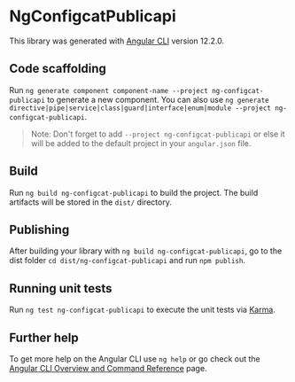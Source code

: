 # NgConfigcatPublicapi

This library was generated with [Angular CLI](https://github.com/angular/angular-cli) version 12.2.0.

## Code scaffolding

Run `ng generate component component-name --project ng-configcat-publicapi` to generate a new component. You can also use `ng generate directive|pipe|service|class|guard|interface|enum|module --project ng-configcat-publicapi`.
> Note: Don't forget to add `--project ng-configcat-publicapi` or else it will be added to the default project in your `angular.json` file. 

## Build

Run `ng build ng-configcat-publicapi` to build the project. The build artifacts will be stored in the `dist/` directory.

## Publishing

After building your library with `ng build ng-configcat-publicapi`, go to the dist folder `cd dist/ng-configcat-publicapi` and run `npm publish`.

## Running unit tests

Run `ng test ng-configcat-publicapi` to execute the unit tests via [Karma](https://karma-runner.github.io).

## Further help

To get more help on the Angular CLI use `ng help` or go check out the [Angular CLI Overview and Command Reference](https://angular.io/cli) page.
